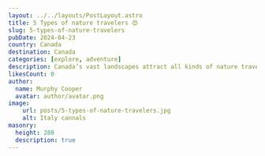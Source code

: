 ```yaml
---
layout: ../../layouts/PostLayout.astro
title: 5 Types of nature travelers 😍
slug: 5-types-of-nature-travelers
pubDate: 2024-04-23
country: Canada
destination: Canada
categories: [explore, adventure]
description: Canada’s vast landscapes attract all kinds of nature travelers. Whether youre a rugged adventurer trekking through national parks, a wildlife enthusiast seeking out rare species, or a relaxed explorer enjoying scenic drives, there’s a perfect experience for every type of nature lover in this beautiful country.
likesCount: 0
author:
  name: Murphy Cooper
  avatar: author/avatar.png
image:
    url: posts/5-types-of-nature-travelers.jpg
    alt: Italy cannals
masonry:
  height: 280
  description: true
---
```

